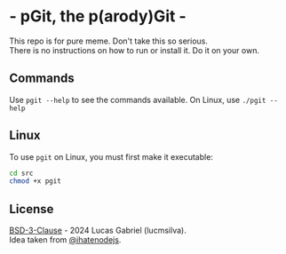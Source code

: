 # - pGit, the p(arody)Git -
This repo is for pure meme. Don't take this so serious.\
There is no instructions on how to run or install it. Do it on your own.

## Commands
Use `pgit --help` to see the commands available.
On Linux, use `./pgit --help`

## Linux
To use `pgit` on Linux, you must first make it executable:
```bash
cd src
chmod +x pgit
```

## License
[BSD-3-Clause](LICENSE) - 2024 Lucas Gabriel (lucmsilva).\
Idea taken from [@ihatenodejs](https://github.com/ihatenodejs).
